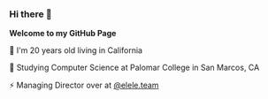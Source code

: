 ### Hi there 👋
**Welcome to my GitHub Page**

💬 I'm 20 years old living in California

🌱 Studying Computer Science at Palomar College in San Marcos, CA

⚡ Managing Director over at [@elele.team](https://github.com/Elele-Team)

<!--
**kikocodes/kikocodes** is a ✨ _special_ ✨ repository because its `README.md` (this file) appears on your GitHub profile.

Here are some ideas to get you started:

- 🔭 I’m currently working on ...
- 🌱 I’m currently learning ...
- 👯 I’m looking to collaborate on ...
- 🤔 I’m looking for help with ...
- 💬 Ask me about ...
- 📫 How to reach me: ...
- 😄 Pronouns: ...
- ⚡ Fun fact: ...
-->
